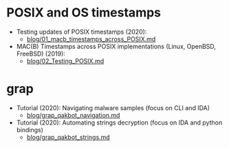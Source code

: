 # POSIX and OS timestamps
* Testing updates of POSIX timestamps (2020):
  * [blog/01_macb_timestamps_across_POSIX.md](blog/01_macb_timestamps_across_POSIX.md)
* MAC(B) Timestamps across POSIX implementations (Linux, OpenBSD, FreeBSD) (2019):
  * [blog/02_Testing_POSIX.md](blog/02_Testing_POSIX.md)


# grap

* Tutorial (2020): Navigating malware samples (focus on CLI and IDA) 
  * [blog/grap_qakbot_navigation.md](blog/grap_qakbot_navigation.md)
* Tutorial (2020): Automating strings decryption (focus on IDA and python bindings)
  * [blog/grap_qakbot_strings.md](blog/grap_qakbot_strings.md)
